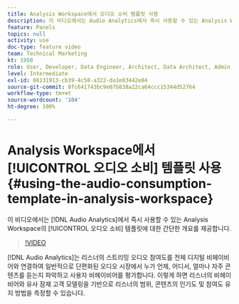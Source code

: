 ```yaml
---
title: Analysis Workspace에서 오디오 소비 템플릿 사용
description: 이 비디오에서는 Audio Analytics에서 즉시 사용할 수 있는 Analysis Workspace의 [오디오 소비] 템플릿에 대한 간단한 개요를 제공합니다.
feature: Panels
topics: null
activity: use
doc-type: feature video
team: Technical Marketing
kt: 1950
role: User, Developer, Data Engineer, Architect, Data Architect, Admin, Leader
level: Intermediate
exl-id: 08131913-cb39-4c58-a322-da1e83442e84
source-git-commit: 8fc641743bc9e07b838a22ca64ccc15344d52764
workflow-type: tm+mt
source-wordcount: '104'
ht-degree: 100%

---
```


# Analysis Workspace에서 [!UICONTROL 오디오 소비] 템플릿 사용 {#using-the-audio-consumption-template-in-analysis-workspace}

이 비디오에서는 [!DNL Audio Analytics]에서 즉시 사용할 수 있는 Analysis Workspace의 [!UICONTROL 오디오 소비] 템플릿에 대한 간단한 개요를 제공합니다.

>[!VIDEO](https://video.tv.adobe.com/v/23901/?quality=12&learn=on)

[!DNL Audio Analytics]는 리스너의 스트리밍 오디오 참여도를 전체 디지털 비헤이비어와 연결하여 일반적으로 단편화된 오디오 시장에서 누가 언제, 어디서, 얼마나 자주 콘텐츠를 듣는지 파악하고 사용자 비헤이비어를 평가합니다. 이렇게 하면 리스너의 비헤이비어와 유사 잠재 고객 모델링을 기반으로 리스너의 범위, 콘텐츠의 인기도 및 참여도 유지 방법을 측정할 수 있습니다.

